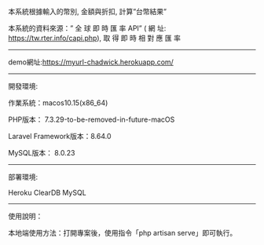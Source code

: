 本系統根據輸入的幣別, 金額與折扣, 計算”台幣結果”

本系統的資料來源：” 全 球 即 時 匯 率 API” ( 網 址: https://tw.rter.info/capi.php), 取 得 即 時 相 對 應 匯 率

-----

demo網址:https://myurl-chadwick.herokuapp.com/

------

開發環境:

作業系統：macos10.15(x86_64)

PHP版本： 7.3.29-to-be-removed-in-future-macOS

Laravel Framework版本：8.64.0

MySQL版本： 8.0.23

-----
部署環境:

Heroku
ClearDB MySQL

-----

使用說明：

本地端使用方法：打開專案後，使用指令「php artisan serve」即可執行。
